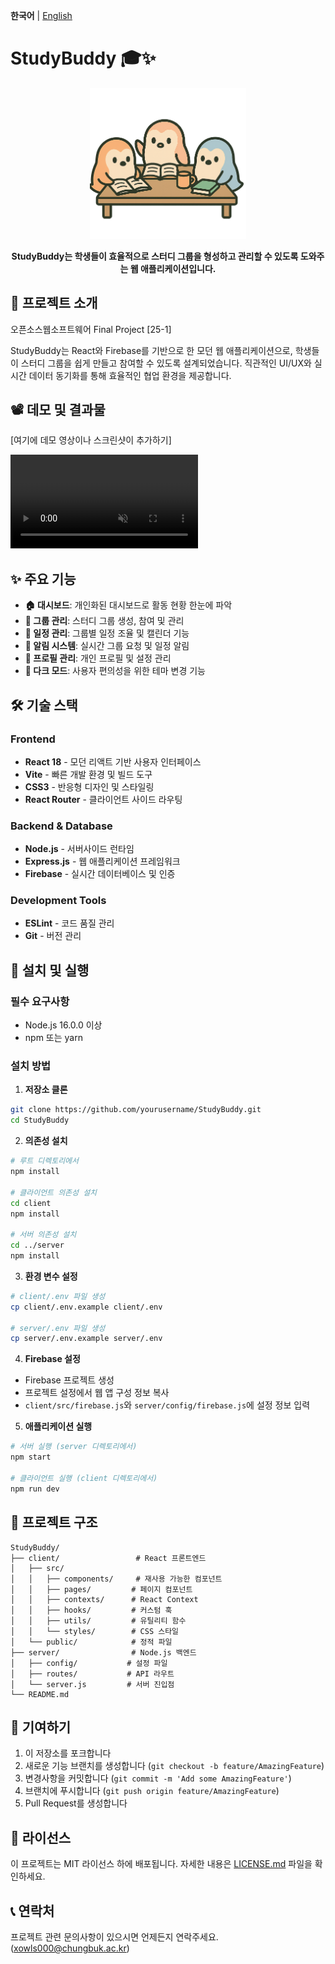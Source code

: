 **한국어** | [English](README.en.md)

# StudyBuddy 🎓✨
<div align="center">
  <img src="client/src/assets/logoHome.png" width="250"/><br>
  <p><strong>StudyBuddy는 학생들이 효율적으로 스터디 그룹을 형성하고 관리할 수 있도록 도와주는 웹 애플리케이션입니다.</strong></p>
</div>


## 📝 프로젝트 소개

오픈소스웹소프트웨어 Final Project [25-1]

StudyBuddy는 React와 Firebase를 기반으로 한 모던 웹 애플리케이션으로, 학생들이 스터디 그룹을 쉽게 만들고 참여할 수 있도록 설계되었습니다. 직관적인 UI/UX와 실시간 데이터 동기화를 통해 효율적인 협업 환경을 제공합니다.

## 📽️ 데모 및 결과물

[여기에 데모 영상이나 스크린샷이 추가하기]
<div align="cneter">
  <video controls src="StudyBuddy/docs/Videos/WelcomePage.mp4" width="300" muted autoplay ></video>
</div>

## ✨ 주요 기능

- **🏠 대시보드**: 개인화된 대시보드로 활동 현황 한눈에 파악
- **👥 그룹 관리**: 스터디 그룹 생성, 참여 및 관리
- **📅 일정 관리**: 그룹별 일정 조율 및 캘린더 기능
- **🔔 알림 시스템**: 실시간 그룹 요청 및 일정 알림
- **👤 프로필 관리**: 개인 프로필 및 설정 관리
- **🌙 다크 모드**: 사용자 편의성을 위한 테마 변경 기능

## 🛠️ 기술 스택

### Frontend
- **React 18** - 모던 리액트 기반 사용자 인터페이스
- **Vite** - 빠른 개발 환경 및 빌드 도구
- **CSS3** - 반응형 디자인 및 스타일링
- **React Router** - 클라이언트 사이드 라우팅

### Backend & Database
- **Node.js** - 서버사이드 런타임
- **Express.js** - 웹 애플리케이션 프레임워크
- **Firebase** - 실시간 데이터베이스 및 인증

### Development Tools
- **ESLint** - 코드 품질 관리
- **Git** - 버전 관리

## 🚀 설치 및 실행

### 필수 요구사항
- Node.js 16.0.0 이상
- npm 또는 yarn

### 설치 방법

1. **저장소 클론**
```bash
git clone https://github.com/yourusername/StudyBuddy.git
cd StudyBuddy
```

2. **의존성 설치**
```bash
# 루트 디렉토리에서
npm install

# 클라이언트 의존성 설치
cd client
npm install

# 서버 의존성 설치
cd ../server
npm install
```

3. **환경 변수 설정**
```bash
# client/.env 파일 생성
cp client/.env.example client/.env

# server/.env 파일 생성
cp server/.env.example server/.env
```

4. **Firebase 설정**
- Firebase 프로젝트 생성
- 프로젝트 설정에서 웹 앱 구성 정보 복사
- `client/src/firebase.js`와 `server/config/firebase.js`에 설정 정보 입력

5. **애플리케이션 실행**
```bash
# 서버 실행 (server 디렉토리에서)
npm start

# 클라이언트 실행 (client 디렉토리에서)
npm run dev
```

## 📁 프로젝트 구조

```
StudyBuddy/
├── client/                 # React 프론트엔드
│   ├── src/
│   │   ├── components/     # 재사용 가능한 컴포넌트
│   │   ├── pages/         # 페이지 컴포넌트
│   │   ├── contexts/      # React Context
│   │   ├── hooks/         # 커스텀 훅
│   │   ├── utils/         # 유틸리티 함수
│   │   └── styles/        # CSS 스타일
│   └── public/            # 정적 파일
├── server/                # Node.js 백엔드
│   ├── config/           # 설정 파일
│   ├── routes/           # API 라우트
│   └── server.js         # 서버 진입점
└── README.md
```

## 🤝 기여하기

1. 이 저장소를 포크합니다
2. 새로운 기능 브랜치를 생성합니다 (`git checkout -b feature/AmazingFeature`)
3. 변경사항을 커밋합니다 (`git commit -m 'Add some AmazingFeature'`)
4. 브랜치에 푸시합니다 (`git push origin feature/AmazingFeature`)
5. Pull Request를 생성합니다

## 📄 라이선스

이 프로젝트는 MIT 라이선스 하에 배포됩니다. 자세한 내용은 [LICENSE.md](LICENSE.md) 파일을 확인하세요.

## 📞 연락처

프로젝트 관련 문의사항이 있으시면 언제든지 연락주세요.
(xowls000@chungbuk.ac.kr)
